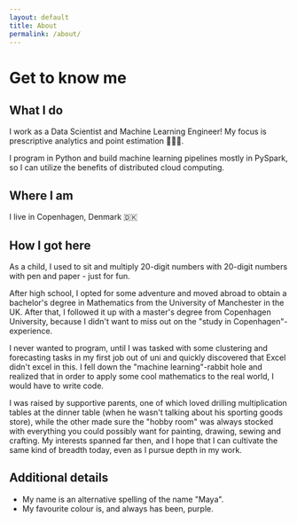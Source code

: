```yaml
---
layout: default
title: About
permalink: /about/
---
```


# Get to know me
## What I do
I work as a Data Scientist and Machine Learning Engineer! My focus is prescriptive analytics and point estimation 👩🏼‍💻.

I program in Python and build machine learning pipelines mostly in PySpark, so I can utilize the benefits of distributed cloud computing.

## Where I am
I live in Copenhagen, Denmark 🇩🇰

## How I got here
As a child, I used to sit and multiply 20-digit numbers with 20-digit numbers with pen and paper - just for fun.

After high school, I opted for some adventure and moved abroad to obtain a bachelor's degree in Mathematics from the University of Manchester in the UK. After that, I followed it up with a master's degree from Copenhagen University, because I didn't want to miss out on the "study in Copenhagen"-experience.

I never wanted to program, until I was tasked with some clustering and forecasting tasks in my first job out of uni and quickly discovered that Excel didn't excel in this. I fell down the "machine learning"-rabbit hole and realized that in order to apply some cool mathematics to the real world, I would have to write code.

I was raised by supportive parents, one of which loved drilling multiplication tables at the dinner table (when he wasn't talking about his sporting goods store), while the other made sure the "hobby room" was always stocked with everything you could possibly want for painting, drawing, sewing and crafting. My interests spanned far then, and I hope that I can cultivate the same kind of breadth today, even as I pursue depth in my work.

## Additional details

- My name is an alternative spelling of the name "Maya". 
- My favourite colour is, and always has been, purple.